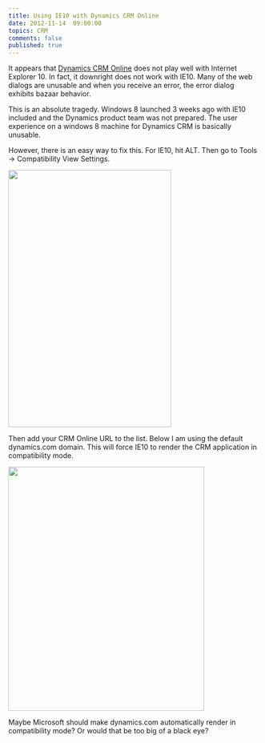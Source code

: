 ```yaml
---
title: Using IE10 with Dynamics CRM Online
date: 2012-11-14  09:00:00
topics: CRM
comments: false
published: true
--- 
```


It appears that [Dynamics CRM Online](http://crm.dynamics.com) does not play well with Internet Explorer 10. In fact, it downright does not work with IE10. Many of the web dialogs are unusable and when you receive an error, the error dialog exhibits bazaar behavior.

This is an absolute tragedy. Windows 8 launched 3 weeks ago with IE10 included and the Dynamics product team was not prepared. The user experience on a windows 8 machine for Dynamics CRM is basically unusable.

However, there is an easy way to fix this. For IE10, hit ALT. Then go to Tools -> Compatibility View Settings. 

<div class="vinette">
<img src="Files/images/ie10_1.png" width="325" height="514" />
</div>

Then add your CRM Online URL to the list. Below I am using the default dynamics.com domain. This will force IE10 to render the CRM application in compatibility mode.

<div class="vinette">
<img src="Files/images/ie10_2.png" width="391" height="488" />
</div>

Maybe Microsoft should make dynamics.com automatically render in compatibility mode? Or would that be too big of a black eye?

